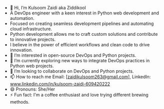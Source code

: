 - 👋 Hi, I’m Kulsoom Zaidi aka Ziddikool
-  A DevOps engineer with a keen interest in Python web development and automation.
-  Focused on creating seamless development pipelines and automating cloud infrastructure. 
-  Python development allows me to craft custom solutions and contribute to innovative projects.
-  I believe in the power of efficient workflows and clean code to drive innovation.
- 👀 I’m interested in open-source DevOps and Python projects.
- 🌱 I’m currently exploring new ways to integrate DevOps practices in Python web projects.
- 💞️ I’m looking to collaborate on DevOps and Python projects.
- 📫 How to reach me Email: [zaidikulsoom263@gmail.com], LinkedIn: www.linkedin.com/in/kulsoom-zaidi-609420222
- 😄 Pronouns: She/Her
- ⚡ Fun fact: I'm a coffee enthusiast and love trying different brewing methods.

<!---
Ziddikool/Ziddikool is a ✨ special ✨ repository because its `README.md` (this file) appears on your GitHub profile.
You can click the Preview link to take a look at your changes.
--->

